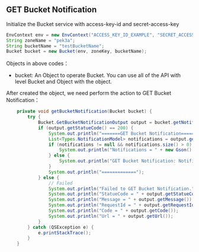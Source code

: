## GET Bucket Notification

Initialize the Bucket service with access-key-id and secret-access-key

```java
EnvContext env = new EnvContext("ACCESS_KEY_ID_EXAMPLE", "SECRET_ACCESS_KEY_EXAMPLE");
String zoneName = "pek3a";
String bucketName = "testBucketName";
Bucket bucket = new Bucket(env, zoneKey, bucketName);
```

Objects in above codes：

- bucket: An Object to operate Bucket. You can use all of the API with level Bucket and Object with the object.

After created the object, we need perform the action to GET Bucket Notification：

```java
    private void getBucketNotification(Bucket bucket) {
        try {
            Bucket.GetBucketNotificationOutput output = bucket.getNotification();
            if (output.getStatueCode() == 200) {
                System.out.println("=======GET Bucket Notification======");
                List<Types.NotificationModel> notifications = output.getNotifications();
                if (notifications != null && notifications.size() > 0) {
                    System.out.println("Notifications = " + new Gson().toJson(notifications));
                } else {
                    System.out.println("GET Bucket Notification: Notifications is empty.");
                }
                System.out.println("=============");
            } else {
                // Failed
                System.out.println("Failed to GET Bucket Notification.");
                System.out.println("StatueCode = " + output.getStatueCode());
                System.out.println("Message = " + output.getMessage());
                System.out.println("RequestId = " + output.getRequestId());
                System.out.println("Code = " + output.getCode());
                System.out.println("Url = " + output.getUrl());
            }
        } catch (QSException e) {
            e.printStackTrace();
        }
    }

```
